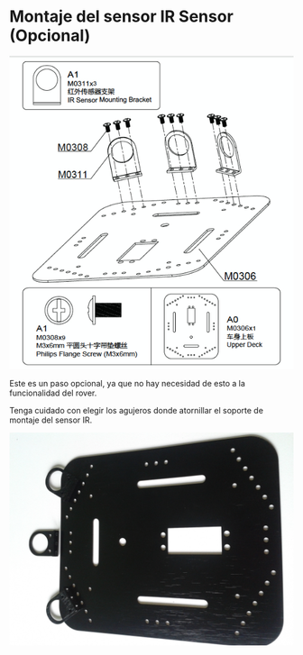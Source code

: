 # Montaje del sensor IR Sensor (Opcional)

![IR_sensor](../img/assembly_img/a_IR_sensor.jpg)

Este es un paso opcional, ya que no hay necesidad de esto a la funcionalidad del rover.

Tenga cuidado con elegir los agujeros donde atornillar el soporte de montaje del sensor IR.

![IR_sensor](../img/assembly_img/a_IR_sensor2.jpg)
